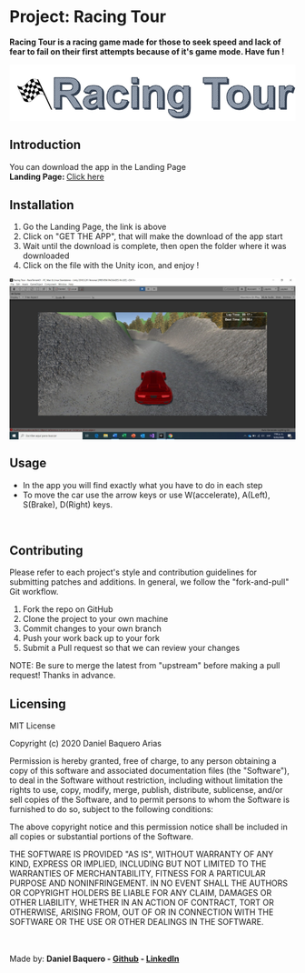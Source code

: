 <h1>Project: Racing Tour</h1>
<p><strong>Racing Tour is a racing game made for those to seek speed and lack of fear to fail on their first attempts because of it's game mode. Have fun !</strong></p>
<img src="/images/racingtourlogo.png" alt="Racing Tour Logo" align="middle">
<body>
<h2>Introduction</h2>
You can download the app in the Landing Page
<br>
<strong>Landing Page: </strong><a href="https://835407.wixsite.com/racingtour">Click here</a>
<h2>Installation</h2>
<ol>
<li>Go the Landing Page, the link is above</li>
<li>Click on "GET THE APP", that will make the download of the app start</li>
<li>Wait until the download is complete, then open the folder where it was downloaded</li>
<li>Click on the file with the Unity icon, and enjoy !</li>
</ol>
<img src="/images/racingtourss.jpeg" alt="Racing Tour In-Game" align="middle">
<h2>Usage</h2>
<ul>
<li>In the app you will find exactly what you have to do in each step</li>
<li>To move the car use the arrow keys or use W(accelerate), A(Left), S(Brake), D(Right) keys.</li>
</ul>
<br>
<h2>Contributing</h2>
Please refer to each project's style and contribution guidelines for submitting patches and additions. In general, we follow the "fork-and-pull" Git workflow.
<br>
<ol>
<li>Fork the repo on GitHub</li>
<li>Clone the project to your own machine</li>
<li>Commit changes to your own branch</li>
<li>Push your work back up to your fork</li>
<li>Submit a Pull request so that we can review your changes</li>
</ol>
NOTE: Be sure to merge the latest from "upstream" before making a pull request! Thanks in advance.
<h2>Licensing</h2>
<p>
MIT License

Copyright (c) 2020 Daniel Baquero Arias

Permission is hereby granted, free of charge, to any person obtaining a copy
of this software and associated documentation files (the "Software"), to deal
in the Software without restriction, including without limitation the rights
to use, copy, modify, merge, publish, distribute, sublicense, and/or sell
copies of the Software, and to permit persons to whom the Software is
furnished to do so, subject to the following conditions:

The above copyright notice and this permission notice shall be included in all
copies or substantial portions of the Software.

THE SOFTWARE IS PROVIDED "AS IS", WITHOUT WARRANTY OF ANY KIND, EXPRESS OR
IMPLIED, INCLUDING BUT NOT LIMITED TO THE WARRANTIES OF MERCHANTABILITY,
FITNESS FOR A PARTICULAR PURPOSE AND NONINFRINGEMENT. IN NO EVENT SHALL THE
AUTHORS OR COPYRIGHT HOLDERS BE LIABLE FOR ANY CLAIM, DAMAGES OR OTHER
LIABILITY, WHETHER IN AN ACTION OF CONTRACT, TORT OR OTHERWISE, ARISING FROM,
OUT OF OR IN CONNECTION WITH THE SOFTWARE OR THE USE OR OTHER DEALINGS IN THE
SOFTWARE.
</p>
</body>
<br>
<br>
<footer>
Made by: <strong>Daniel Baquero - <a href="https://github.com/DanielBaquero28">Github</a> - <a href="https://www.linkedin.com/in/daniel-alejandro-baquero-arias-106a45195/">LinkedIn</a></strong>
</footer>
</html>
